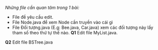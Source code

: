 *Những file cần quan tâm trong 1 bài:* 
- File đề yêu cầu edit. 
- File Node.java để xem Node cần truyền vào cái gì
- File Đối tượng.java (E.g: Bee.java, Car.java) xem các đối tượng này lấy tham số theo thứ tự thế nào. 
**Q1** 
Edit file MyList.java. 

**Q2**
Edit file BSTree.java
